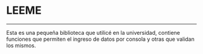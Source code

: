 # LEEME #

----------
Esta es una pequeña biblioteca que utilicé en la universidad, contiene funciones que permiten el ingreso de datos por consola y otras que validan los mismos.
